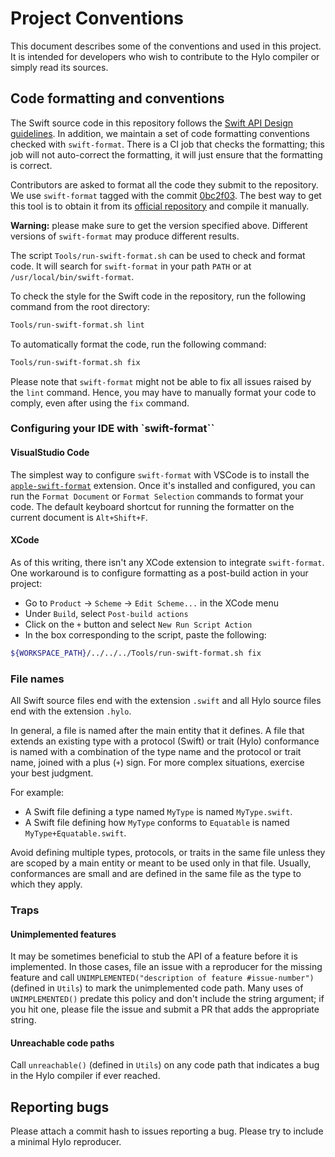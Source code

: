 # Project Conventions

This document describes some of the conventions and used in this project.
It is intended for developers who wish to contribute to the Hylo compiler or simply read its sources.

## Code formatting and conventions

The Swift source code in this repository follows the [Swift API Design guidelines](https://www.swift.org/documentation/api-design-guidelines/).
In addition, we maintain a set of code formatting conventions checked with `swift-format`.
There is a CI job that checks the formatting; this job will not auto-correct the formatting, it will just ensure that the formatting is correct.

Contributors are asked to format all the code they submit to the repository.
We use `swift-format` tagged with the commit [0bc2f03](https://github.com/apple/swift-format/commit/0bc2f0381c72d66a949254af22208a81377cf717).
The best way to get this tool is to obtain it from its [official repository](https://github.com/apple/swift-format) and compile it manually.

**Warning:** please make sure to get the version specified above.
Different versions of `swift-format` may produce different results.

The script `Tools/run-swift-format.sh` can be used to check and format code.
It will search for `swift-format` in your path `PATH` or at `/usr/local/bin/swift-format`.

To check the style for the Swift code in the repository, run the following command from the root directory:

```bash
Tools/run-swift-format.sh lint
```

To automatically format the code, run the following command:

```bash
Tools/run-swift-format.sh fix
```

Please note that `swift-format` might not be able to fix all issues raised by the `lint` command.
Hence, you may have to manually format your code to comply, even after using the `fix` command.

### Configuring your IDE with `swift-format``

#### VisualStudio Code

The simplest way to configure `swift-format` with VSCode is to install the [`apple-swift-format`](https://marketplace.visualstudio.com/items?itemName=vknabel.vscode-apple-swift-format) extension.
Once it's installed and configured, you can run the `Format Document` or `Format Selection` commands to format your code.
The default keyboard shortcut for running the formatter on the current document is `Alt+Shift+F`.

#### XCode

As of this writing, there isn't any XCode extension to integrate `swift-format`.
One workaround is to configure formatting as a post-build action in your project:
- Go to `Product` → `Scheme` → `Edit Scheme...` in the XCode menu
- Under `Build`, select `Post-build actions`
- Click on the `+` button and select `New Run Script Action`
- In the box corresponding to the script, paste the following:

```bash
${WORKSPACE_PATH}/../../../Tools/run-swift-format.sh fix
```

### File names

All Swift source files end with the extension `.swift` and all Hylo source files end with the extension `.hylo`.

In general, a file is named after the main entity that it defines.
A file that extends an existing type with a protocol (Swift) or trait (Hylo) conformance is named with a combination of the type name and the protocol or trait name, joined with a plus (`+`) sign.
For more complex situations, exercise your best judgment.

For example:
- A Swift file defining a type named `MyType` is named `MyType.swift`.
- A Swift file defining how `MyType` conforms to `Equatable` is named `MyType+Equatable.swift`.

Avoid defining multiple types, protocols, or traits in the same file unless they are scoped by a main entity or meant to be used only in that file.
Usually, conformances are small and are defined in the same file as the type to which they apply.

### Traps

#### Unimplemented features

It may be sometimes beneficial to stub the API of a feature before it is implemented.
In those cases,  file an issue with a reproducer for the missing feature and call `UNIMPLEMENTED("description of feature #issue-number")` (defined in `Utils`) to mark the unimplemented code path.
Many uses of `UNIMPLEMENTED()` predate this policy and don't include the string argument; if you hit one, please file the issue and submit a PR that adds the appropriate string.

#### Unreachable code paths

Call `unreachable()` (defined in `Utils`) on any code path that indicates a bug in the Hylo compiler if ever reached. 

## Reporting bugs

Please attach a commit hash to issues reporting a bug.
Please try to include a minimal Hylo reproducer.
